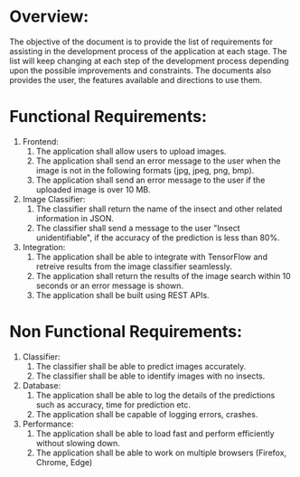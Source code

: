 # Overview:
The objective of the document is to provide the list of requirements for assisting in the development process of the application at each stage. The list will keep changing at each step of the development process depending upon the possible improvements and constraints. The documents also provides the user, the features available and directions to use them.

# Functional Requirements:

1. Frontend:
    1. The application shall allow users to upload images.
    2. The application shall send an error message to the user when the image is not in the following formats (jpg, jpeg, png, bmp).
    3. The application shall send an error message to the user if the uploaded image is over 10 MB.
2. Image Classifier:
    1. The classifier shall return the name of the insect and other related information in JSON.
    2. The classifier shall send a message to the user "Insect unidentifiable", if the accuracy of the prediction is less than 80%.
3. Integration:
    1. The application shall be able to integrate with TensorFlow and retreive results from the image classifier seamlessly.
    2. The application shall return the results of the image search within 10 seconds or an error message is shown.
    3. The application shall be built using REST APIs.

# Non Functional Requirements:

1. Classifier:
    1. The classifier shall be able to predict images accurately.
    2. The classifier shall be able to identify images with no insects.
2. Database:
    1. The application shall be able to log the details of the predictions such as accuracy, time for prediction etc.
    2. The application shall be capable of logging errors, crashes.
3. Performance:
    1. The application shall be able to load fast and perform efficiently without slowing down.
    2. The application shall be able to work on multiple browsers (Firefox, Chrome, Edge)
